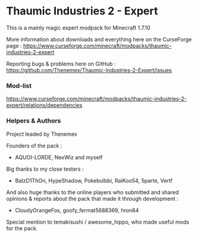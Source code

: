 # Thaumic Industries 2 - Expert

This is a mainly magic expert modpack for Minecraft 1.7.10

More information about downloads and everything here on the CurseForge page : https://www.curseforge.com/minecraft/modpacks/thaumic-industries-2-expert

Reporting bugs & problems here on GitHub : https://github.com/Thenemex/Thaumic-Industries-2-Expert/issues

### Mod-list
https://www.curseforge.com/minecraft/modpacks/thaumic-industries-2-expert/relations/dependencies

### Helpers & Authors
Project leaded by Thenemex

Founders of the pack :
 - AQUOI-LORDE, NexWiz and myself

Big thanks to my close testers :
 - BaIzD1ThOn, HypeShadow, Pokebulbbi, RaiKoo54, 5parte, Vertf

And also huge thanks to the online players who submitted and shared opinions & reports about the pack that made it through development :
- CloudyOrangeFox, goofy_fermat5688369, hron84

Special mention to temakisushi / awesome_hippo, who made useful mods for the pack.